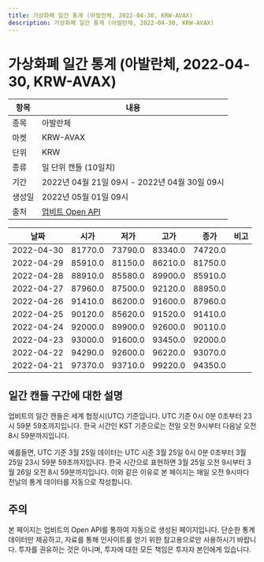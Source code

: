 ```yaml
---
title: 가상화폐 일간 통계 (아발란체, 2022-04-30, KRW-AVAX)
description: 가상화폐 일간 통계 (아발란체, 2022-04-30, KRW-AVAX)
---
```



가상화폐 일간 통계 (아발란체, 2022-04-30, KRW-AVAX)
===

|항목|내용|
|--|--|
|종목|아발란체|
|마켓|KRW-AVAX|
|단위|KRW|
|종류|일 단위 캔들 (10일치)|
|기간|2022년 04월 21일 09시 - 2022년 04월 30일 09시|
|생성일|2022년 05월 01일 09시|
|출처|[업비트 Open API](https://docs.upbit.com)|


|날짜|시가|저가|고가|종가|비고|
|--|--|--|--|--|--|
|2022-04-30|81770.0|73790.0|83340.0|74720.0|    |
|2022-04-29|85910.0|81150.0|86210.0|81750.0|    |
|2022-04-28|88910.0|85580.0|89900.0|85910.0|    |
|2022-04-27|87960.0|87500.0|92120.0|88950.0|    |
|2022-04-26|91410.0|86200.0|91600.0|87960.0|    |
|2022-04-25|90120.0|85620.0|91520.0|91410.0|    |
|2022-04-24|92000.0|89900.0|92600.0|90110.0|    |
|2022-04-23|93000.0|91600.0|93450.0|92000.0|    |
|2022-04-22|94290.0|92600.0|96220.0|93070.0|    |
|2022-04-21|97370.0|93710.0|99220.0|94350.0|    |


일간 캔들 구간에 대한 설명
---


업비트의 일간 캔들은 세계 협정시(UTC) 기준입니다. 
UTC 기준 0시 0분 0초부터 23시 59분 59초까지입니다. 
한국 시간인 KST 기준으로는 전일 오전 9시부터 다음날 오전 8시 59분까지입니다. 


예를들면, UTC 기준 3월 25일 데이터는 UTC 시준 3월 25일 0시 0분 0초부터 3월 25일 23시 59분 59초까지입니다. 
한국 시간으로 표현하면 3월 25일 오전 9시부터 3월 26일 오전 8시 59분까지입니다. 
이와 같은 이유로 본 페이지는 매일 오전 9시마다 전날의 통계 데이터를 자동으로 작성합니다. 


주의
---


본 페이지는 업비트의 Open API를 통하여 자동으로 생성된 페이지입니다. 
단순한 통계 데이터만 제공하고, 자료를 통해 인사이트를 얻기 위한 참고용으로만 사용하시기 바랍니다. 
투자를 권유하는 것은 아니며, 투자에 대한 모든 책임은 투자자 본인에게 있습니다. 
